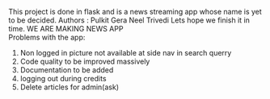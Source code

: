 This project is done in flask and is a news streaming app whose name is yet to be decided. 
Authors : Pulkit Gera
		  Neel Trivedi
Lets hope we finish it in time.
WE ARE MAKING NEWS APP	
Problems with the app:
1) Non logged in picture not available at side nav in search querry
4) Code quality to be improved massively
5) Documentation to be added
6) logging out during credits
7) Delete articles for admin(ask)
